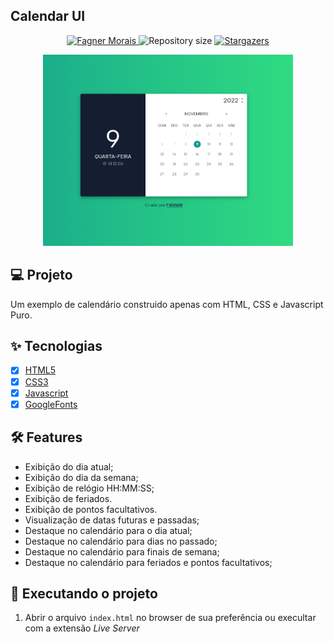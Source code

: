 ## Calendar UI

<p align="center">	
   <a href="https://www.linkedin.com/in/fagner-morais-6732a7130/">
      <img alt="Fagner Morais" src="https://img.shields.io/badge/-FagnerMorais-5965e0?style=flat&logo=Linkedin&logoColor=white" />
   </a>
  <img alt="Repository size" src="https://img.shields.io/github/repo-size/F4GN3R/podcastr-nlw?color=5863d2">
  <a href="https://github.com/F4GN3R/move.it/stargazers">
    <img alt="Stargazers" src="https://img.shields.io/github/stars/F4GN3R/podcastr-nlw?color=5863d2&logo=github">
  </a>
</p>

<p align="center">
   <img alt="Calendar UI" src="./calendar-ui.png" width="400px">
</p>

## 💻 Projeto

Um exemplo de calendário construido apenas com HTML, CSS e Javascript Puro.

## ✨ Tecnologias

- [x] [HTML5](https://developer.mozilla.org/pt-BR/docs/Web/HTML)
- [x] [CSS3](https://developer.mozilla.org/pt-BR/docs/Web/CSS)
- [x] [Javascript](https://developer.mozilla.org/pt-BR/docs/Web/JavaScript)
- [x] [GoogleFonts](https://fonts.google.com/)

## 🛠 Features

- Exibição do dia atual;
- Exibição do dia da semana;
- Exibição de relógio HH:MM:SS;
- Exibição de feriados.
- Exibição de pontos facultativos.
- Visualização de datas futuras e passadas;
- Destaque no calendário para o dia atual;
- Destaque no calendário para dias no passado;
- Destaque no calendário para finais de semana;
- Destaque no calendário para feriados e pontos facultativos;

## 🚀 Executando o projeto

1. Abrir o arquivo `index.html` no browser de sua preferência ou execultar com a extensão _Live Server_
